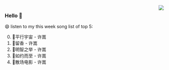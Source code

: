 <img align="right"  src="https://github-readme-stats.vercel.app/api/top-langs/?username=kvnZero" />

### Hello 👋

😄 listen to my this week song list of top 5:

0. 🌈平行宇宙 - 许嵩
1. 🌈留香 - 许嵩
2. 🌈明智之举 - 许嵩
3. 🌈如约而至 - 许嵩
4. 🌈散场电影 - 许嵩

